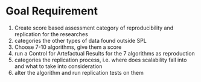# Goal Requirement

1. Create score based assessment category of reproducibility and replication for the researches 
2. categories the other types of data found outside SPL
3. Choose 7-10 algorithms, give them a score 
4. run a  Control for Artefactual Results for the 7 algorithms as reproduction
5.  categories the replication process, i.e. where does scalability fall into and what to take into consideration
6. alter the algorithm and run replication tests on them

